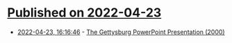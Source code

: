 # [Published on 2022-04-23](index.md)

* [2022-04-23, 16:16:46](https://news.ycombinator.com/item?id=31135603) - [The Gettysburg PowerPoint Presentation (2000)](http://www.norvig.com/Gettysburg/index.htm)
